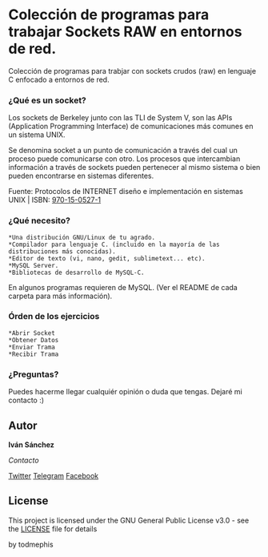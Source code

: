 # Colección de programas para trabajar Sockets RAW en entornos de red.

Colección de programas para trabjar con sockets crudos (raw) en lenguaje C enfocado a entornos de red.

### ¿Qué es un socket?

Los sockets de Berkeley junto con las TLI de System V, son las APIs (Application Programming Interface) de comunicaciones más comunes en un sistema UNIX.

Se denomina socket a un punto de comunicación a través del cual un proceso puede comunicarse con otro. Los procesos que intercambian información a través de sockets pueden pertenecer al mismo sistema o bien pueden encontrarse en sistemas diferentes.

Fuente: Protocolos de INTERNET diseño e implementación en sistemas UNIX | ISBN: [970-15-0527-1](https://www.librosmexico.mx/libros/704685)

### ¿Qué necesito?

```
*Una distribución GNU/Linux de tu agrado.
*Compilador para lenguaje C. (incluido en la mayoría de las distribuciones más conocidas).
*Editor de texto (vi, nano, gedit, sublimetext... etc).
*MySQL Server.
*Bibliotecas de desarrollo de MySQL-C.
```
En algunos programas requieren de MySQL. 
(Ver el README de cada carpeta para más información).

### Órden de los ejercicios

```
*Abrir Socket
*Obtener Datos
*Enviar Trama
*Recibir Trama
```

### ¿Preguntas?

Puedes hacerme llegar cualquiér opinión o duda que tengas. Dejaré mi contacto :)

## Autor

**Iván Sánchez**

*Contacto*

[Twitter](https://twitter.com/todmephis) 
[Telegram](http://telegram.me/todmephis)
[Facebook](https://www.facebook.com/0xSCRIPTKIDDIE1)



## License

This project is licensed under the GNU General Public License v3.0 - see the [LICENSE](LICENSE) file for details

by todmephis